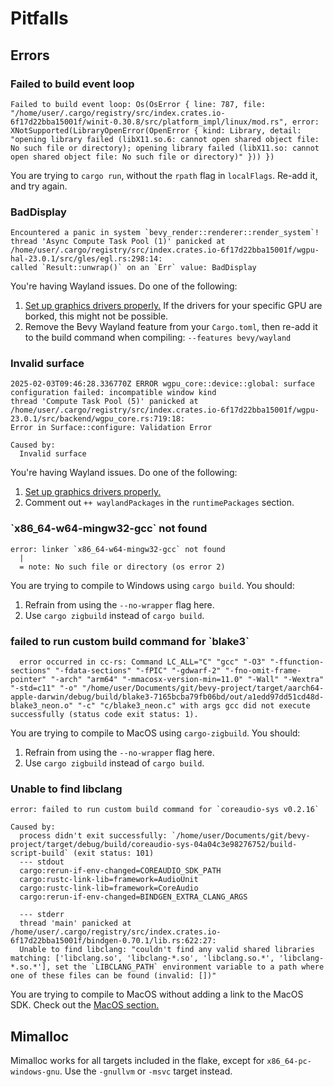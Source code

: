 # Pitfalls

## Errors

### Failed to build event loop

```
Failed to build event loop: Os(OsError { line: 787, file: "/home/user/.cargo/registry/src/index.crates.io-6f17d22bba15001f/winit-0.30.8/src/platform_impl/linux/mod.rs", error: XNotSupported(LibraryOpenError(OpenError { kind: Library, detail: "opening library failed (libX11.so.6: cannot open shared object file: No such file or directory); opening library failed (libX11.so: cannot open shared object file: No such file or directory)" })) })
```
You are trying to `cargo run`, without the `rpath` flag in `localFlags`.
Re-add it, and try again.

### BadDisplay

```
Encountered a panic in system `bevy_render::renderer::render_system`!
thread 'Async Compute Task Pool (1)' panicked at /home/user/.cargo/registry/src/index.crates.io-6f17d22bba15001f/wgpu-hal-23.0.1/src/gles/egl.rs:298:14:
called `Result::unwrap()` on an `Err` value: BadDisplay
```
You're having Wayland issues. Do one of the following:
1. [Set up graphics drivers properly.][graphics] If the drivers for your
specific GPU are borked, this might not be possible.
2. Remove the Bevy Wayland feature from your `Cargo.toml`, then re-add it to
the build command when compiling:
`--features bevy/wayland`

[graphics]: https://wiki.nixos.org/wiki/Graphics

### Invalid surface

```
2025-02-03T09:46:28.336770Z ERROR wgpu_core::device::global: surface configuration failed: incompatible window kind
thread 'Compute Task Pool (5)' panicked at /home/user/.cargo/registry/src/index.crates.io-6f17d22bba15001f/wgpu-23.0.1/src/backend/wgpu_core.rs:719:18:
Error in Surface::configure: Validation Error

Caused by:
  Invalid surface
```
You're having Wayland issues. Do one of the following:
1. [Set up graphics drivers properly.][graphics]
2. Comment out `++ waylandPackages` in the `runtimePackages` section.

### \`x86_64-w64-mingw32-gcc` not found
```
error: linker `x86_64-w64-mingw32-gcc` not found
  |
  = note: No such file or directory (os error 2)
```

You are trying to compile to Windows using `cargo build`. You should:
1. Refrain from using the `--no-wrapper` flag here.
2. Use `cargo zigbuild` instead of `cargo build`.

### failed to run custom build command for \`blake3`

```
  error occurred in cc-rs: Command LC_ALL="C" "gcc" "-O3" "-ffunction-sections" "-fdata-sections" "-fPIC" "-gdwarf-2" "-fno-omit-frame-pointer" "-arch" "arm64" "-mmacosx-version-min=11.0" "-Wall" "-Wextra" "-std=c11" "-o" "/home/user/Documents/git/bevy-project/target/aarch64-apple-darwin/debug/build/blake3-7165bcba79fb06bd/out/a1edd97dd51cd48d-blake3_neon.o" "-c" "c/blake3_neon.c" with args gcc did not execute successfully (status code exit status: 1).
```
You are trying to compile to MacOS using `cargo-zigbuild`. You should:
1. Refrain from using the `--no-wrapper` flag here.
2. Use `cargo zigbuild` instead of `cargo build`.

### Unable to find libclang

```
error: failed to run custom build command for `coreaudio-sys v0.2.16`

Caused by:
  process didn't exit successfully: `/home/user/Documents/git/bevy-project/target/debug/build/coreaudio-sys-04a04c3e98276752/build-script-build` (exit status: 101)
  --- stdout
  cargo:rerun-if-env-changed=COREAUDIO_SDK_PATH
  cargo:rustc-link-lib=framework=AudioUnit
  cargo:rustc-link-lib=framework=CoreAudio
  cargo:rerun-if-env-changed=BINDGEN_EXTRA_CLANG_ARGS

  --- stderr
  thread 'main' panicked at /home/user/.cargo/registry/src/index.crates.io-6f17d22bba15001f/bindgen-0.70.1/lib.rs:622:27:
  Unable to find libclang: "couldn't find any valid shared libraries matching: ['libclang.so', 'libclang-*.so', 'libclang.so.*', 'libclang-*.so.*'], set the `LIBCLANG_PATH` environment variable to a path where one of these files can be found (invalid: [])"
```

You are trying to compile to MacOS without adding a link to the MacOS SDK.
Check out the [MacOS section.](macos.md)

## Mimalloc

Mimalloc works for all targets included in the flake, except for
`x86_64-pc-windows-gnu`. Use the `-gnullvm` or `-msvc` target instead.
